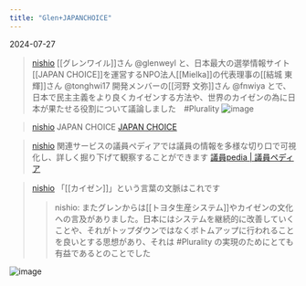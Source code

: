 ```yaml
---
title: "Glen+JAPANCHOICE"
---
```


2024-07-27

> [nishio](https://x.com/nishio/status/1817144283688009950) [[グレンワイル]]さん @glenweyl と、日本最大の選挙情報サイト[[JAPAN CHOICE]]を運営するNPO法人[[Mielka]]の代表理事の[[結城 東輝]]さん @tonghwi17 開発メンバーの[[河野 文弥]]さん @fnwiya とで、日本で民主主義をより良くカイゼンする方法や、世界のカイゼンの為に日本が果たせる役割について議論しました　#Plurality
>  ![image](https://pbs.twimg.com/media/GTfLGFXboAAHE3Z?format=jpg&name=medium#.png)

> [nishio](https://x.com/nishio/status/1817145018827637080) JAPAN CHOICE
> [JAPAN CHOICE](https://japanchoice.jp/)

> [nishio](https://x.com/nishio/status/1817146617595662500) 関連サービスの議員ぺディアでは議員の情報を多様な切り口で可視化し、詳しく掘り下げて観察することができます
> [議員pedia | 議員ペディア](https://giinpedia.japanchoice.jp/)

> [nishio](https://x.com/nishio/status/1817706587970322554) 「[[カイゼン]]」という言葉の文脈はこれです
>  >nishio: またグレンからは[[トヨタ生産システム]]やカイゼンの文化への言及がありました。日本にはシステムを継続的に改善していくことや、それがトップダウンではなくボトムアップに行われることを良いとする思想があり、それは #Plurality の実現のためにとても有益であるとのことでした

![image](https://gyazo.com/43391f8273ce455e87ef81033942213a/thumb/1000)
